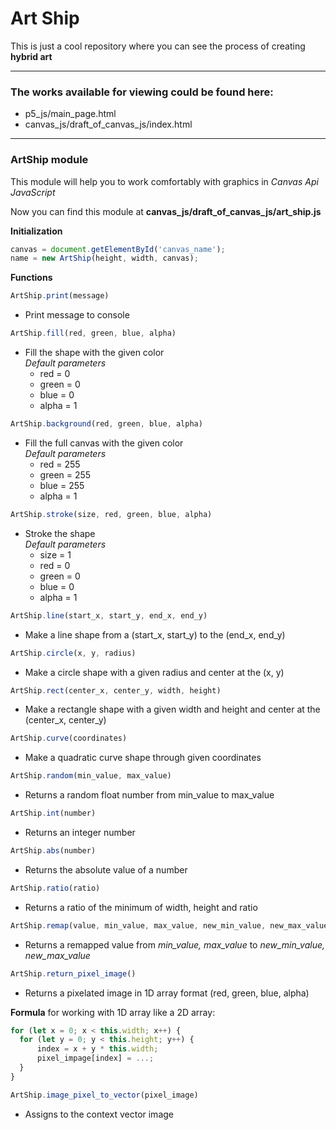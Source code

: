 # Art Ship

This is just a cool repository where you can see the process of creating **hybrid art**

---

### The works available for viewing could be found here:
- p5_js/main_page.html
- canvas_js/draft_of_canvas_js/index.html

---

### **ArtShip** module
This module will help you to work comfortably with graphics in *Canvas Api JavaScript*

Now you can find this module at **canvas_js/draft_of_canvas_js/art_ship.js**

**Initialization**

```javascript
canvas = document.getElementById('canvas_name');
name = new ArtShip(height, width, canvas);
```

**Functions**

```javascript
ArtShip.print(message)
```
- Print message to console


```javascript
ArtShip.fill(red, green, blue, alpha)
```
- Fill the shape with the given color <br>
  *Default parameters*
    - red = 0
    - green = 0
    - blue = 0
    - alpha = 1

```javascript
ArtShip.background(red, green, blue, alpha)
```
- Fill the full canvas with the given color <br>
  *Default parameters*
  - red = 255
  - green = 255
  - blue = 255
  - alpha = 1

```javascript
ArtShip.stroke(size, red, green, blue, alpha)
```
- Stroke the shape <br>
  *Default parameters*
  - size = 1
  - red = 0
  - green = 0
  - blue = 0
  - alpha = 1
    
```javascript
ArtShip.line(start_x, start_y, end_x, end_y)

```
- Make a line shape from a (start_x, start_y) to the (end_x, end_y)

```javascript
ArtShip.circle(x, y, radius)
```
- Make a circle shape with a given radius and center at the (x, y)

```javascript
ArtShip.rect(center_x, center_y, width, height)
```
- Make a rectangle shape with a given width and height and center at the (center_x, center_y)

```javascript
ArtShip.curve(coordinates)
```
- Make a quadratic curve shape through given coordinates

```javascript
ArtShip.random(min_value, max_value)
```
- Returns a random float number from min_value to max_value

```javascript
ArtShip.int(number)
```
- Returns an integer number

```javascript
ArtShip.abs(number)
```
- Returns the absolute value of a number

```javascript
ArtShip.ratio(ratio)
```
- Returns a ratio of the minimum of width, height and ratio

```javascript
ArtShip.remap(value, min_value, max_value, new_min_value, new_max_value)
```
- Returns a remapped value from *min_value, max_value* to *new_min_value, new_max_value*

```javascript
ArtShip.return_pixel_image()
```
- Returns a pixelated image in 1D array format (red, green, blue, alpha)

**Formula** for working with 1D array like a 2D array:
```javascript
for (let x = 0; x < this.width; x++) {
  for (let y = 0; y < this.height; y++) {
      index = x + y * this.width;
      pixel_impage[index] = ...;
  }
}
```


```javascript
ArtShip.image_pixel_to_vector(pixel_image)
```
- Assigns to the context vector image
